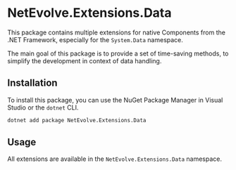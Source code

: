# NetEvolve.Extensions.Data

This package contains multiple extensions for native Components from the .NET Framework, especially for the `System.Data` namespace.

The main goal of this package is to provide a set of time-saving methods, to simplify the development in context of data handling.

## Installation

To install this package, you can use the NuGet Package Manager in Visual Studio or the `dotnet` CLI.

```bash
dotnet add package NetEvolve.Extensions.Data
```

## Usage

All extensions are available in the `NetEvolve.Extensions.Data` namespace.
